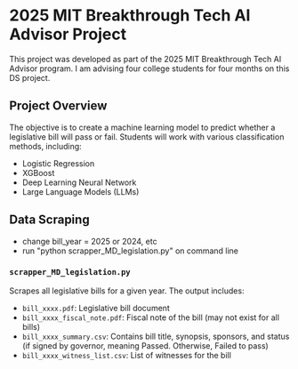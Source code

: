 
#  2025 MIT Breakthrough Tech AI Advisor Project 

This project was developed as part of the 2025 MIT Breakthrough Tech AI Advisor program. I am advising four college students for four months on this DS project. 

## Project Overview

The objective is to create a machine learning model to predict whether a legislative bill will pass or fail. Students will work with various classification methods, including:

- Logistic Regression
- XGBoost
- Deep Learning Neural Network
- Large Language Models (LLMs)

## Data Scraping
- change bill_year = 2025 or 2024, etc
- run "python scrapper_MD_legislation.py" on command line

### `scrapper_MD_legislation.py`
Scrapes all legislative bills for a given year. The output includes:

- `bill_xxxx.pdf`: Legislative bill document
- `bill_xxxx_fiscal_note.pdf`: Fiscal note of the bill (may not exist for all bills)
- `bill_xxxx_summary.csv`: Contains bill title, synopsis, sponsors, and status (if signed by governor, meaning Passed. Otherwise, Failed to pass)
- `bill_xxxx_witness_list.csv`: List of witnesses for the bill